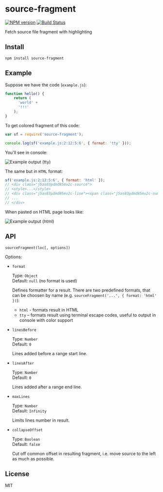 # source-fragment

[![NPM version](https://img.shields.io/npm/v/source-fragment.svg)](https://www.npmjs.com/package/source-fragment)
[![Build Status](https://travis-ci.org/lahmatiy/source-fragment.svg?branch=master)](https://travis-ci.org/lahmatiy/source-fragment)

Fetch source file fragment with highlighting

## Install

```
npm install source-fragment
```

## Example

Suppose we have the code (`example.js`):

```js
function hello() {
    return (
      'world' +
      '!!!'
    );
}
```

To get colored fragment of this code:

```js
var sf = require('source-fragment');

console.log(sf('example.js:2:12:5:6', { format: 'tty' }));
```

You'll see in console:

![Example output (tty)](https://user-images.githubusercontent.com/270491/31044865-9150bf3a-a5e0-11e7-8d28-192d5475e0da.png)

The same but in `HTML` format:

```js
sf('example.js:2:12:5:6', { format: 'html' });
// <div class="j5as83pdmd85mv2c-source">
// <style>...</style>
// <div class="j5as83pdmd85mv2c-line"><span class="j5as83pdmd85mv2c-num">  2</span>...</div>
// ...
// </div>
```

When pasted on HTML page looks like:

![Example output (html)](https://user-images.githubusercontent.com/270491/31044911-40e99b38-a5e1-11e7-9fb2-22dfd5c7b212.png)

## API

```
sourceFragment(loc[, options])
```

Options:

- `format`

  Type: `Object`  
  Default: `null` (no format is used)

  Defines formatter for a result. There are two predefined formats, that can be choosen by name (e.g. `sourceFragment('...', { format: 'html' })`):
  - `html` - formats result in HTML
  - `tty` – formats result using terminal escape codes, useful to output in console with color support

- `linesBefore`

  Type: `Number`  
  Default: `0`

  Lines added before a range start line.

- `linesAfter`

  Type: `Number`  
  Default: `0`

  Lines added after a range end line.

- `maxLines`

  Type: `Number`  
  Default: `Infinity`

  Limits lines number in result.

- `collapseOffset`

  Type: `Boolean`  
  Default: `false`

  Cut off common offset in resulting fragment, i.e. move source to the left as much as possible.


## License

MIT
